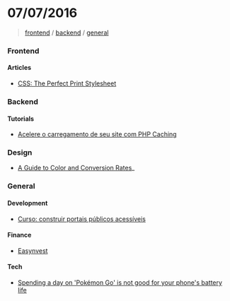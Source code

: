 # 07/07/2016

> [frontend](#frontend) / [backend](#backend) / [general](#general)


### Frontend

#### Articles

- [CSS: The Perfect Print Stylesheet](http://www.noupe.com/design/css-perfect-print-stylesheet-98272.html)

### Backend

#### Tutorials
- [Acelere o carregamento de seu site com PHP Caching](http://tableless.com.br/acelere-o-carregamento-de-seu-site-com-php-caching/)

### Design

- [A Guide to Color and Conversion Rates](http://babich.biz/a-guide-to-color-and-conversion-rates)_

### General

#### Development

- [Curso: construir portais públicos acessíveis](http://www.enap.gov.br/web/pt-br/sobre-curso?p_p_id=enapvisualizardetalhescurso_WAR_enapinformacoescursosportlet&p_p_lifecycle=0&p_p_state=normal&p_p_mode=view&p_r_p_564233524_idCurso=2617)

#### Finance

- [Easynvest](https://www.easynvest.com.br/)

#### Tech

- [Spending a day on 'Pokémon Go' is not good for your phone's battery life](http://mashable.com/2016/07/07/pokemon-go-battery-life/)
